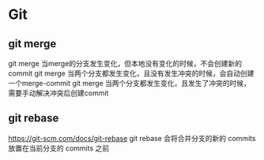 # Git

## git merge
git merge 当merge的分支发生变化，但本地没有变化的时候，不会创建新的commit
git merge 当两个分支都发生变化，且没有发生冲突的时候，会自动创建一个merge-commit
git merge 当两个分支都发生变化，且发生了冲突的时候，需要手动解决冲突后创建commit

## git rebase
https://git-scm.com/docs/git-rebase
git rebase 会将合并分支的新的 commits 放置在当前分支的 commits 之前